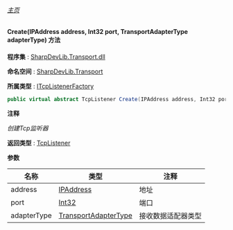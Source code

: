 ###### [主页](./Index.md "主页")

#### Create(IPAddress address, Int32 port, TransportAdapterType adapterType) 方法

**程序集** : [SharpDevLib.Transport.dll](./SharpDevLib.Transport.assembly.md "SharpDevLib.Transport.dll")

**命名空间** : [SharpDevLib.Transport](./SharpDevLib.Transport.namespace.md "SharpDevLib.Transport")

**所属类型** : [ITcpListenerFactory](./SharpDevLib.Transport.ITcpListenerFactory.md "ITcpListenerFactory")

``` csharp
public virtual abstract TcpListener Create(IPAddress address, Int32 port, TransportAdapterType adapterType)
```

**注释**

*创建Tcp监听器*



**返回类型** : [TcpListener](./SharpDevLib.Transport.TcpListener.md "TcpListener")


**参数**

|名称|类型|注释|
|---|---|---|
|address|[IPAddress](https://learn.microsoft.com/en-us/dotnet/api/system.net.ipaddress "IPAddress")|地址|
|port|[Int32](https://learn.microsoft.com/en-us/dotnet/api/system.int32 "Int32")|端口|
|adapterType|[TransportAdapterType](./SharpDevLib.Transport.TransportAdapterType.md "TransportAdapterType")|接收数据适配器类型|


